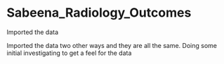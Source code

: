 # Sabeena_Radiology_Outcomes

Imported the data

Imported the data two other ways and they are all the same. Doing some initial investigating to get a feel for the data
